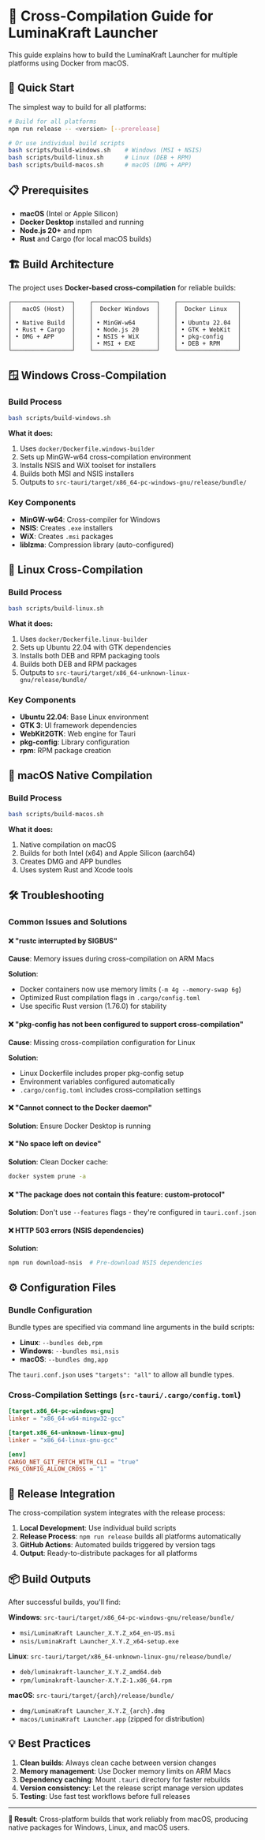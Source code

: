 # 🔨 Cross-Compilation Guide for LuminaKraft Launcher

This guide explains how to build the LuminaKraft Launcher for multiple platforms using Docker from macOS.

## 🚀 Quick Start

The simplest way to build for all platforms:

```bash
# Build for all platforms
npm run release -- <version> [--prerelease]

# Or use individual build scripts
bash scripts/build-windows.sh    # Windows (MSI + NSIS)
bash scripts/build-linux.sh      # Linux (DEB + RPM)
bash scripts/build-macos.sh      # macOS (DMG + APP)
```

## 📋 Prerequisites

- **macOS** (Intel or Apple Silicon)
- **Docker Desktop** installed and running
- **Node.js 20+** and npm
- **Rust** and Cargo (for local macOS builds)

## 🏗️ Build Architecture

The project uses **Docker-based cross-compilation** for reliable builds:

```
┌─────────────────┐    ┌──────────────────┐    ┌─────────────────┐
│   macOS (Host)  │    │  Docker Windows  │    │  Docker Linux   │
│                 │    │                  │    │                 │
│ • Native Build  │    │ • MinGW-w64      │    │ • Ubuntu 22.04  │
│ • Rust + Cargo  │    │ • Node.js 20     │    │ • GTK + WebKit  │
│ • DMG + APP     │    │ • NSIS + WiX     │    │ • pkg-config    │
│                 │    │ • MSI + EXE      │    │ • DEB + RPM     │
└─────────────────┘    └──────────────────┘    └─────────────────┘
```

## 🪟 Windows Cross-Compilation

### Build Process
```bash
bash scripts/build-windows.sh
```

**What it does:**
1. Uses `docker/Dockerfile.windows-builder`
2. Sets up MinGW-w64 cross-compilation environment
3. Installs NSIS and WiX toolset for installers
4. Builds both MSI and NSIS installers
5. Outputs to `src-tauri/target/x86_64-pc-windows-gnu/release/bundle/`

### Key Components
- **MinGW-w64**: Cross-compiler for Windows
- **NSIS**: Creates `.exe` installers
- **WiX**: Creates `.msi` packages
- **liblzma**: Compression library (auto-configured)

## 🐧 Linux Cross-Compilation

### Build Process
```bash
bash scripts/build-linux.sh
```

**What it does:**
1. Uses `docker/Dockerfile.linux-builder`
2. Sets up Ubuntu 22.04 with GTK dependencies
3. Installs both DEB and RPM packaging tools
4. Builds both DEB and RPM packages
5. Outputs to `src-tauri/target/x86_64-unknown-linux-gnu/release/bundle/`

### Key Components
- **Ubuntu 22.04**: Base Linux environment
- **GTK 3**: UI framework dependencies
- **WebKit2GTK**: Web engine for Tauri
- **pkg-config**: Library configuration
- **rpm**: RPM package creation

## 🍎 macOS Native Compilation

### Build Process
```bash
bash scripts/build-macos.sh
```

**What it does:**
1. Native compilation on macOS
2. Builds for both Intel (x64) and Apple Silicon (aarch64)
3. Creates DMG and APP bundles
4. Uses system Rust and Xcode tools

## 🛠️ Troubleshooting

### Common Issues and Solutions

#### ❌ "rustc interrupted by SIGBUS"
**Cause**: Memory issues during cross-compilation on ARM Macs

**Solution**: 
- Docker containers now use memory limits (`-m 4g --memory-swap 6g`)
- Optimized Rust compilation flags in `.cargo/config.toml`
- Use specific Rust version (1.76.0) for stability

#### ❌ "pkg-config has not been configured to support cross-compilation"
**Cause**: Missing cross-compilation configuration for Linux

**Solution**: 
- Linux Dockerfile includes proper pkg-config setup
- Environment variables configured automatically
- `.cargo/config.toml` includes cross-compilation settings

#### ❌ "Cannot connect to the Docker daemon"
**Solution**: Ensure Docker Desktop is running

#### ❌ "No space left on device"
**Solution**: Clean Docker cache:
```bash
docker system prune -a
```

#### ❌ "The package does not contain this feature: custom-protocol"
**Solution**: Don't use `--features` flags - they're configured in `tauri.conf.json`

#### ❌ HTTP 503 errors (NSIS dependencies)
**Solution**: 
```bash
npm run download-nsis  # Pre-download NSIS dependencies
```

## ⚙️ Configuration Files

### Bundle Configuration
Bundle types are specified via command line arguments in the build scripts:

- **Linux**: `--bundles deb,rpm`
- **Windows**: `--bundles msi,nsis`  
- **macOS**: `--bundles dmg,app`

The `tauri.conf.json` uses `"targets": "all"` to allow all bundle types.

### Cross-Compilation Settings (`src-tauri/.cargo/config.toml`)
```toml
[target.x86_64-pc-windows-gnu]
linker = "x86_64-w64-mingw32-gcc"

[target.x86_64-unknown-linux-gnu]
linker = "x86_64-linux-gnu-gcc"

[env]
CARGO_NET_GIT_FETCH_WITH_CLI = "true"
PKG_CONFIG_ALLOW_CROSS = "1"
```

## 🚀 Release Integration

The cross-compilation system integrates with the release process:

1. **Local Development**: Use individual build scripts
2. **Release Process**: `npm run release` builds all platforms automatically
3. **GitHub Actions**: Automated builds triggered by version tags
4. **Output**: Ready-to-distribute packages for all platforms

## 📦 Build Outputs

After successful builds, you'll find:

**Windows**: `src-tauri/target/x86_64-pc-windows-gnu/release/bundle/`
- `msi/LuminaKraft Launcher_X.Y.Z_x64_en-US.msi`
- `nsis/LuminaKraft Launcher_X.Y.Z_x64-setup.exe`

**Linux**: `src-tauri/target/x86_64-unknown-linux-gnu/release/bundle/`
- `deb/luminakraft-launcher_X.Y.Z_amd64.deb`
- `rpm/luminakraft-launcher-X.Y.Z-1.x86_64.rpm`

**macOS**: `src-tauri/target/{arch}/release/bundle/`
- `dmg/LuminaKraft Launcher_X.Y.Z_{arch}.dmg`
- `macos/LuminaKraft Launcher.app` (zipped for distribution)

## 💡 Best Practices

1. **Clean builds**: Always clean cache between version changes
2. **Memory management**: Use Docker memory limits on ARM Macs
3. **Dependency caching**: Mount `.tauri` directory for faster rebuilds
4. **Version consistency**: Let the release script manage version updates
5. **Testing**: Use fast test workflows before full releases

---

**🎯 Result**: Cross-platform builds that work reliably from macOS, producing native packages for Windows, Linux, and macOS users. 